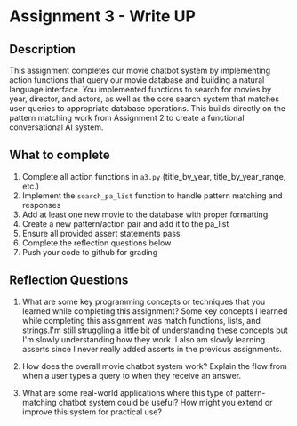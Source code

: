 # Assignment 3 - Write UP

## Description
This assignment completes our movie chatbot system by implementing action functions that query our movie database and building a natural language interface. You implemented functions to search for movies by year, director, and actors, as well as the core search system that matches user queries to appropriate database operations. This builds directly on the pattern matching work from Assignment 2 to create a functional conversational AI system.

## What to complete
1. Complete all action functions in `a3.py` (title_by_year, title_by_year_range, etc.)
2. Implement the `search_pa_list` function to handle pattern matching and responses  
3. Add at least one new movie to the database with proper formatting
4. Create a new pattern/action pair and add it to the pa_list
5. Ensure all provided assert statements pass
6. Complete the reflection questions below
7. Push your code to github for grading

## Reflection Questions

1. What are some key programming concepts or techniques that you learned while completing this assignment? Some key concepts I learned while completing this assignment was match functions, lists, and strings.I'm still struggling a little bit of understanding these concepts but I'm slowly understanding how they work. I also am slowly learning asserts since I never really added asserts in the previous assignments. 



2. How does the overall movie chatbot system work? Explain the flow from when a user types a query to when they receive an answer.



3. What are some real-world applications where this type of pattern-matching chatbot system could be useful? How might you extend or improve this system for practical use?